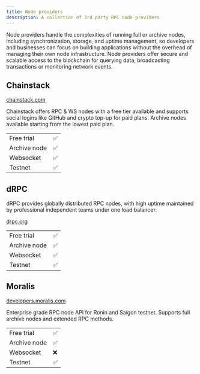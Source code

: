 ```yaml
---
title: Node providers
description: A collection of 3rd party RPC node providers
---
```


Node providers handle the complexities of running full or archive nodes, including synchronization, storage, and uptime management, so developers and businesses can focus on building applications without the overhead of managing their own node infrastructure. Node providers offer secure and scalable access to the blockchain for querying data, broadcasting transactions or monitoring network events.

## Chainstack

[chainstack.com](https://chainstack.com/build-better-with-ronin/)

Chainstack offers RPC & WS nodes with a free tier available and supports social logins like GitHub and crypto top-up for paid plans. Archive nodes available starting from the lowest paid plan.

| | |
| ----- | ----- |
| Free trial | ✅ |
| Archive node | ✅ |
| Websocket | ✅ |
| Testnet | ✅ |


## dRPC

dRPC provides globally distributed RPC nodes, with high uptime maintained by professional independent teams under one load balancer.

[drpc.org](https://drpc.org/chainlist/ronin)

| | |
| ----- | ----- |
| Free trial | ✅ |
| Archive node | ✅ |
| Websocket | ✅ |
| Testnet | ✅ |

## Moralis

[developers.moralis.com](https://developers.moralis.com/chains/ronin/)

Enterprise grade RPC node API for Ronin and Saigon testnet. Supports full archive nodes and extended RPC methods.

| | |
| ----- | ----- |
| Free trial | ✅ |
| Archive node | ✅ |
| Websocket | ❌ |
| Testnet | ✅ |